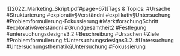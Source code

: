 
![[2022_Marketing_Skript.pdf#page=67]]Tags & Topics:
   #Ursache
   #Strukturierung
   #explorativ§Verständni
   #explikativ§Untersuchung
   #Problemformulierung-Fokussierung
   #MarktforschungSchritt
   #explorativ§verständni
   #Grundgesamtheit2
   #Festlegung
   #untersuchungsdesigns3.2
   #Beschreibung
   #Ursachen
   #Ziele
   #Problemformulierung
   #Untersuchungsdesigns3.2.
   #Untersuchung
   #Untersuchungsthematik§Untersuchung
   #Fokussierung